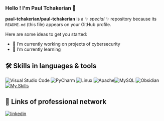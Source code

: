 ### Hello ! I'm Paul Tchakerian 👋


**paul-tchakerian/paul-tchakerian** is a ✨ _special_ ✨ repository because its `README.md` (this file) appears on your GitHub profile.

Here are some ideas to get you started:

- 🔭 I’m currently working on projects of cybersecurity 
- 🌱 I’m currently learning



## 🛠 Skills in languages & tools

![Visual Studio Code](https://img.shields.io/badge/Visual%20Studio%20Code-0078d7.svg?style=for-the-badge&logo=visual-studio-code&logoColor=white) ![PyCharm](https://img.shields.io/badge/pycharm-143?style=for-thebadge&logo=pycharm&logoColor=black&color=black&labelColor=green)
![Linux](https://img.shields.io/badge/Linux-FCC624?style=for-the-badge&logo=linux&logoColor=black) ![Apache](https://img.shields.io/badge/apache-%23D42029.svg?style=for-the-badge&logo=apache&logoColor=white)![MySQL](https://img.shields.io/badge/mysql-%2300f.svg?style=for-the-badge&logo=mysql&logoColor=white)
![Obsidian](https://img.shields.io/badge/Obsidian-%23483699.svg?style=for-the-badge&logo=obsidian&logoColor=white) 
[![My Skills](https://skillicons.dev/icons?i=js,html,css)](https://skillicons.dev) 


## 🔗 Links of professional network


[![linkedin](https://img.shields.io/badge/linkedin-0A66C2?style=for-the-badge&logo=linkedin&logoColor=white)](https://www.linkedin.com/in/paul-tchakerian-9b402226a/) 

